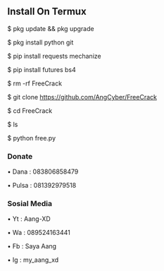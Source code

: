 ## Install On Termux
$ pkg update && pkg upgrade

$ pkg install python git

$ pip install requests mechanize

$ pip install futures bs4

$ rm -rf FreeCrack

$ git clone https://github.com/AngCyber/FreeCrack

$ cd FreeCrack

$ ls

$ python free.py
### Donate
• Dana  : 083806858479

• Pulsa : 081392979518
### Sosial Media
• Yt  : Aang-XD

• Wa : 089524163441

• Fb  : Saya Aang

• Ig  : my_aang_xd

